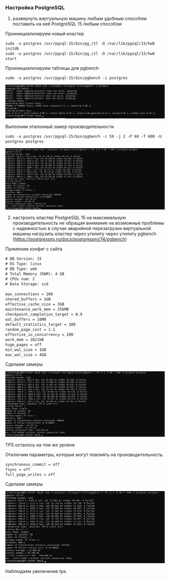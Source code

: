 ### Настройка PostgreSQL

1) развернуть виртуальную машину любым удобным способом
поставить на неё PostgreSQL 15 любым способом

Проинициализируем новый кластер
``` text
sudo -u postgres /usr/pgsql-15/bin/pg_ctl -D /var/lib/pgsql/15/hw8 initdb
sudo -u postgres /usr/pgsql-15/bin/pg_ctl -D /var/lib/pgsql/15/hw8 start
```

Проинициализируем таблицы для pgbench

``` text
sudo -u postgres /usr/pgsql-15/bin/pgbench -i postgres
```

![](files/1.png)


Выполним эталонный замер производительности

``` text
sudo -u postgres /usr/pgsql-15/bin/pgbench -c 50 -j 2 -P 60 -T 600 -U postgres postgres
```

![](files/2.png)

2) настроить кластер PostgreSQL 15 на максимальную производительность не обращая внимание на возможные проблемы 
с надежностью в случае аварийной перезагрузки виртуальной машины
нагрузить кластер через утилиту через утилиту pgbench (https://postgrespro.ru/docs/postgrespro/14/pgbench)

Применим конфиг с сайта

``` text
# DB Version: 15
# OS Type: linux
# DB Type: web
# Total Memory (RAM): 4 GB
# CPUs num: 2
# Data Storage: ssd

max_connections = 200
shared_buffers = 1GB
effective_cache_size = 3GB
maintenance_work_mem = 256MB
checkpoint_completion_target = 0.9
wal_buffers = 16MB
default_statistics_target = 100
random_page_cost = 1.1
effective_io_concurrency = 200
work_mem = 2621kB
huge_pages = off
min_wal_size = 1GB
max_wal_size = 4GB
```

Сделаем замеры

![](files/3.png)

TPS осталось на том же уровне


Отключим параметры, которые могут повлиять на производительность.

``` text
synchronous_commit = off
fsync = off
full_page_writes = off
```

Сделаем замеры

![](files/4.png)

Наблюдаем увеличение tps.
